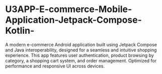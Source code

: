 # U3APP-E-commerce-Mobile-Application-Jetpack-Compose-Kotlin-
A modern e-commerce Android application built using Jetpack Compose and Java interoperability, designed for a seamless and intuitive shopping experience. This app features user authentication, product browsing by category, a shopping cart system, and order management. Optimized for performance and responsive UI across devices.
